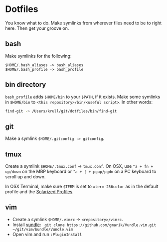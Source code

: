# Dotfiles

You know what to do.  Make symlinks from wherever files need to be to right here.  Then get your groove on.


## bash

Make symlinks for the following:

    $HOME/.bash_aliases -> bash_aliases
    $HOME/.bash_profile -> bash_profile


## bin directory

`bash_profile` adds `$HOME/bin` to your `$PATH`, if it exists.  Make some symlinks in `$HOME/bin` to 
`<this repository>/bin/<useful script>`.  In other words: 

```bash
find-git -> /Users/krull/git/dotfiles/bin/find-git
```


## git

Make a symlink `$HOME/.gitconfig -> gitconfig`.


## tmux

Create a symlink `$HOME/.tmux.conf` -> `tmux.conf`.  On OSX, use `^a + fn + up/down` on the MBP keyboard or `^a + [ + pgup/pgdn` on a PC
keyboard to scroll up and down.  

In OSX Terminal, make sure `$TERM` is set to `xterm-256color` as in the default profile and the 
[Solarized Profiles](https://github.com/altercation/solarized/tree/master/osx-terminal.app-colors-solarized/xterm-256color).


## vim

- Create a symlink `$HOME/.vimrc` -> `<repository>/vimrc`.
- Install [vundle](https://github.com/gmarik/Vundle.vim): ` git clone https://github.com/gmarik/Vundle.vim.git ~/git/vim/bundle/Vundle.vim`
- Open vim and run `:PluginInstall`


